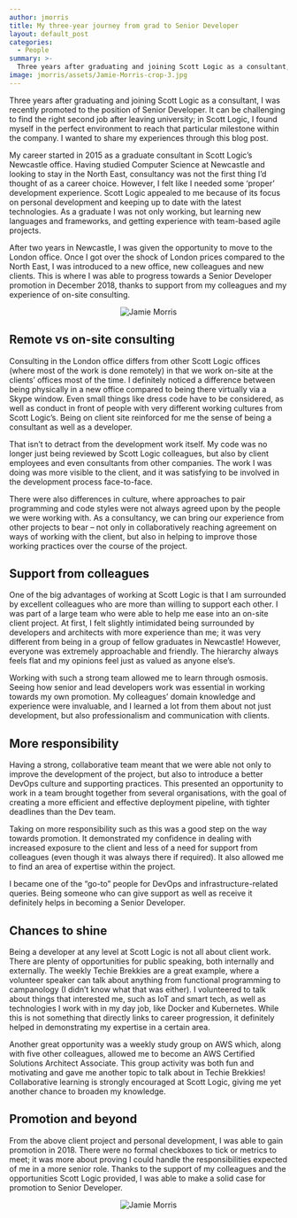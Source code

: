 ```yaml
---
author: jmorris
title: My three-year journey from grad to Senior Developer
layout: default_post
categories:
  - People
summary: >-
  Three years after graduating and joining Scott Logic as a consultant, I was recently promoted to the position of Senior Developer. It can be challenging to find the right second job after leaving university; in Scott Logic, I found myself in the perfect environment to reach that particular milestone within the company. I wanted to share my experiences through this blog post.
image: jmorris/assets/Jamie-Morris-crop-3.jpg
---
```


Three years after graduating and joining Scott Logic as a consultant, I was recently promoted to the position of Senior Developer. It can be challenging to find the right second job after leaving university; in Scott Logic, I found myself in the perfect environment to reach that particular milestone within the company. I wanted to share my experiences through this blog post.

My career started in 2015 as a graduate consultant in Scott Logic’s Newcastle office. Having studied Computer Science at Newcastle and looking to stay in the North East, consultancy was not the first thing I’d thought of as a career choice. However, I felt like I needed some ‘proper’ development experience. Scott Logic appealed to me because of its focus on personal development and keeping up to date with the latest technologies. As a graduate I was not only working, but learning new languages and frameworks, and getting experience with team-based agile projects.

After two years in Newcastle, I was given the opportunity to move to the London office. Once I got over the shock of London prices compared to the North East, I was introduced to a new office, new colleagues and new clients. This is where I was able to progress towards a Senior Developer promotion in December 2018, thanks to support from my colleagues and my experience of on-site consulting.

<p style="text-align:center;"><img src="{{site.baseurl}}/jmorris/assets/Jamie-Morris-crop-1.jpg" alt="Jamie Morris"></p>

## Remote vs on-site consulting

Consulting in the London office differs from other Scott Logic offices (where most of the work is done remotely) in that we work on-site at the clients’ offices most of the time. I definitely noticed a difference between being physically in a new office compared to being there virtually via a Skype window. Even small things like dress code have to be considered, as well as conduct in front of people with very different working cultures from Scott Logic’s. Being on client site reinforced for me the sense of being a consultant as well as a developer. 

That isn’t to detract from the development work itself. My code was no longer just being reviewed by Scott Logic colleagues, but also by client employees and even consultants from other companies. The work I was doing was more visible to the client, and it was satisfying to be involved in the development process face-to-face. 

There were also differences in culture, where approaches to pair programming and code styles were not always agreed upon by the people we were working with. As a consultancy, we can bring our experience from other projects to bear – not only in collaboratively reaching agreement on ways of working with the client, but also in helping to improve those working practices over the course of the project.

## Support from colleagues 

One of the big advantages of working at Scott Logic is that I am surrounded by excellent colleagues who are more than willing to support each other. I was part of a large team who were able to help me ease into an on-site client project. At first, I felt slightly intimidated being surrounded by developers and architects with more experience than me; it was very different from being in a group of fellow graduates in Newcastle! However, everyone was extremely approachable and friendly. The hierarchy always feels flat and my opinions feel just as valued as anyone else’s.

Working with such a strong team allowed me to learn through osmosis. Seeing how senior and lead developers work was essential in working towards my own promotion. My colleagues’ domain knowledge and experience were invaluable, and I learned a lot from them about not just development, but also professionalism and communication with clients. 

## More responsibility

Having a strong, collaborative team meant that we were able not only to improve the development of the project, but also to introduce a better DevOps culture and supporting practices. This presented an opportunity to work in a team brought together from several organisations, with the goal of creating a more efficient and effective deployment pipeline, with tighter deadlines than the Dev team.

Taking on more responsibility such as this was a good step on the way towards promotion. It demonstrated my confidence in dealing with increased exposure to the client and less of a need for support from colleagues (even though it was always there if required). It also allowed me to find an area of expertise within the project.

I became one of the “go-to” people for DevOps and infrastructure-related queries. Being someone who can give support as well as receive it definitely helps in becoming a Senior Developer.

## Chances to shine

Being a developer at any level at Scott Logic is not all about client work. There are plenty of opportunities for public speaking, both internally and externally. The weekly Techie Brekkies are a great example, where a volunteer speaker can talk about anything from functional programming to campanology (I didn’t know what that was either). I volunteered to talk about things that interested me, such as IoT and smart tech, as well as technologies I work with in my day job, like Docker and Kubernetes. While this is not something that directly links to career progression, it definitely helped in demonstrating my expertise in a certain area.

Another great opportunity was a weekly study group on AWS which, along with five other colleagues, allowed me to become an AWS Certified Solutions Architect Associate. This group activity was both fun and motivating and gave me another topic to talk about in Techie Brekkies! Collaborative learning is strongly encouraged at Scott Logic, giving me yet another chance to broaden my knowledge.

## Promotion and beyond

From the above client project and personal development, I was able to gain promotion in 2018. There were no formal checkboxes to tick or metrics to meet; it was more about proving I could handle the responsibilities expected of me in a more senior role. Thanks to the support of my colleagues and the opportunities Scott Logic provided, I was able to make a solid case for promotion to Senior Developer.
<p style="text-align:center;"><img src="{{site.baseurl}}/jmorris/assets/Jamie-Morris-crop-3.jpg" alt="Jamie Morris"></p>
